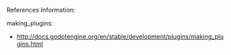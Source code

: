 References Information:

making_plugins:
 * http://docs.godotengine.org/en/stable/development/plugins/making_plugins.html